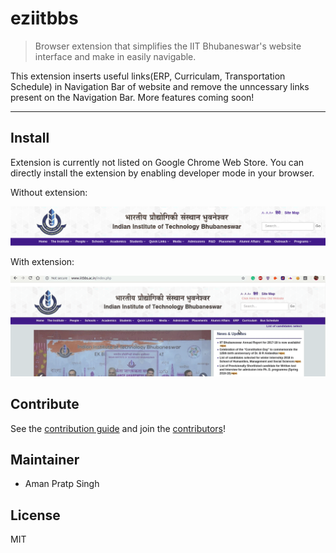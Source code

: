 # eziitbbs

> Browser extension that simplifies the IIT Bhubaneswar's website interface and make in easily navigable.

This extension inserts useful links(ERP, Curriculam, Transportation Schedule) in Navigation Bar of website and remove the unncessary links present on the Navigation Bar. More features coming soon!

---

## Install
Extension is currently not listed on Google Chrome Web Store. You can directly install the extension by enabling developer mode in your browser.


<table>
<tr>
Without extension:  

![Extension disabled](media/noneziitbbs.png "Without extension")
</tr>
<tr>
With extension:

![Extension enabled](media/eziitbbs.gif "With extension")
</tr>


## Contribute

See the [contribution guide](contributing.md) and join the [contributors](https://github.com/sindresorhus/refined-github/graphs/contributors)!

## Maintainer
- Aman Pratp Singh


## License

MIT